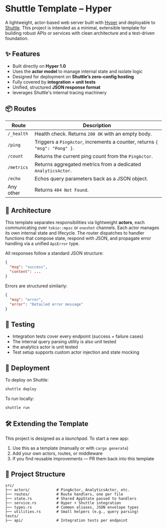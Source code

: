 # Shuttle Template – Hyper

A lightweight, actor-based web server built with [Hyper](https://hyper.rs) and deployable to [Shuttle](https://shuttle.rs). This project is intended as a minimal, extensible template for building robust APIs or services with clean architecture and a test-driven foundation.

## ✨ Features

- Built directly on **Hyper 1.0**
- Uses the **actor model** to manage internal state and isolate logic
- Designed for deployment on **Shuttle’s zero-config hosting**
- Fully covered by **integration + unit tests**
- Unified, structured **JSON response format**
- leverages Shuttle's internal tracing machinery

## 📦 Routes

| Route       | Description                                                                 |
|-------------|-----------------------------------------------------------------------------|
| `/_health`  | Health check. Returns `200 OK` with an empty body.                          |
| `/ping`     | Triggers a `PingActor`, increments a counter, returns `{ "msg": "Pong" }`. |
| `/count`    | Returns the current ping count from the `PingActor`.                        |
| `/metrics`  | Returns aggregated metrics from a dedicated `AnalyticsActor`.               |
| `/echo`     | Echos query parameters back as a JSON object.                               |
| Any other   | Returns `404 Not Found`.                                                    |

## 🧠 Architecture

This template separates responsibilities via lightweight **actors**, each communicating over `tokio::mpsc` or `oneshot` channels. Each actor manages its own internal state and lifecycle. The router dispatches to handler functions that compose state, respond with JSON, and propagate error handling via a unified `ApiError` type.

All responses follow a standard JSON structure:

```json
{
  "msg": "success",
  "content": ...
}
```

Errors are structured similarly:

```json
{
  "msg": "error",
  "error": "Detailed error message"
}
```

## 🧪 Testing

- Integration tests cover every endpoint (success + failure cases)
- The internal query parsing utility is also unit tested
- the analytics actor is unit tested
- Test setup supports custom actor injection and state mocking

## 🚀 Deployment

To deploy on Shuttle:

```bash
shuttle deploy
```

To run locally:

```bash
shuttle run
```

## 🛠️ Extending the Template

This project is designed as a *launchpad*. To start a new app:

1. Use this as a template (manually or with `cargo generate`)
2. Add your own actors, routes, or middleware
3. If you find reusable improvements — PR them back into this template

## 📂 Project Structure

```
src/
├── actors/            # PingActor, AnalyticsActor, etc.
├── routes/            # Route handlers, one per file
├── state.rs           # Shared AppState passed to handlers
├── service.rs         # Hyper + Shuttle integration
├── types.rs           # Common aliases, JSON envelope types
├── utilities.rs       # Small helpers (e.g., query parsing)
tests/
├── api/               # Integration tests per endpoint
```

